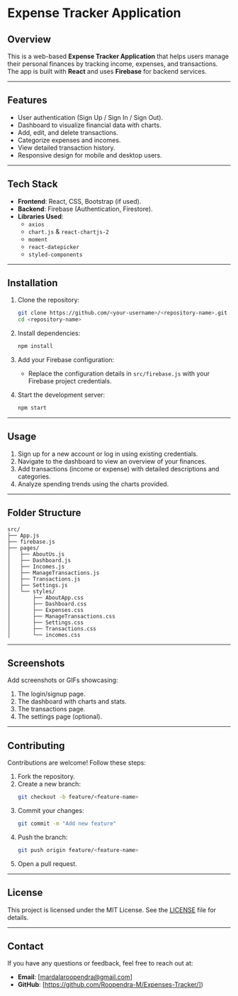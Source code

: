 
# Expense Tracker Application

## Overview
This is a web-based **Expense Tracker Application** that helps users manage their personal finances by tracking income, expenses, and transactions. The app is built with **React** and uses **Firebase** for backend services.

---

## Features
- User authentication (Sign Up / Sign In / Sign Out).
- Dashboard to visualize financial data with charts.
- Add, edit, and delete transactions.
- Categorize expenses and incomes.
- View detailed transaction history.
- Responsive design for mobile and desktop users.

---

## Tech Stack
- **Frontend**: React, CSS, Bootstrap (if used).
- **Backend**: Firebase (Authentication, Firestore).
- **Libraries Used**:
  - `axios`
  - `chart.js` & `react-chartjs-2`
  - `moment`
  - `react-datepicker`
  - `styled-components`

---

## Installation

1. Clone the repository:
   ```bash
   git clone https://github.com/<your-username>/<repository-name>.git
   cd <repository-name>
   ```

2. Install dependencies:
   ```bash
   npm install
   ```

3. Add your Firebase configuration:
   - Replace the configuration details in `src/firebase.js` with your Firebase project credentials.

4. Start the development server:
   ```bash
   npm start
   ```

---

## Usage
1. Sign up for a new account or log in using existing credentials.
2. Navigate to the dashboard to view an overview of your finances.
3. Add transactions (income or expense) with detailed descriptions and categories.
4. Analyze spending trends using the charts provided.

---

## Folder Structure
```
src/
├── App.js
├── firebase.js
├── pages/
│   ├── AboutUs.js
│   ├── Dashboard.js
│   ├── Incomes.js
│   ├── ManageTransactions.js
│   ├── Transactions.js
│   ├── Settings.js
│   └── styles/
│       ├── AboutApp.css
│       ├── Dashboard.css
│       ├── Expenses.css
│       ├── ManageTransactions.css
│       ├── Settings.css
│       ├── Transactions.css
│       └── incomes.css
```

---

## Screenshots
Add screenshots or GIFs showcasing:
1. The login/signup page.
2. The dashboard with charts and stats.
3. The transactions page.
4. The settings page (optional).

---

## Contributing
Contributions are welcome! Follow these steps:
1. Fork the repository.
2. Create a new branch:
   ```bash
   git checkout -b feature/<feature-name>
   ```
3. Commit your changes:
   ```bash
   git commit -m "Add new feature"
   ```
4. Push the branch:
   ```bash
   git push origin feature/<feature-name>
   ```
5. Open a pull request.

---

## License
This project is licensed under the MIT License. See the [LICENSE](LICENSE) file for details.

---

## Contact
If you have any questions or feedback, feel free to reach out at:
- **Email**: [mardalaroopendra@gmail.com]
- **GitHub**: [https://github.com/Roopendra-M/Expenses-Tracker/])
